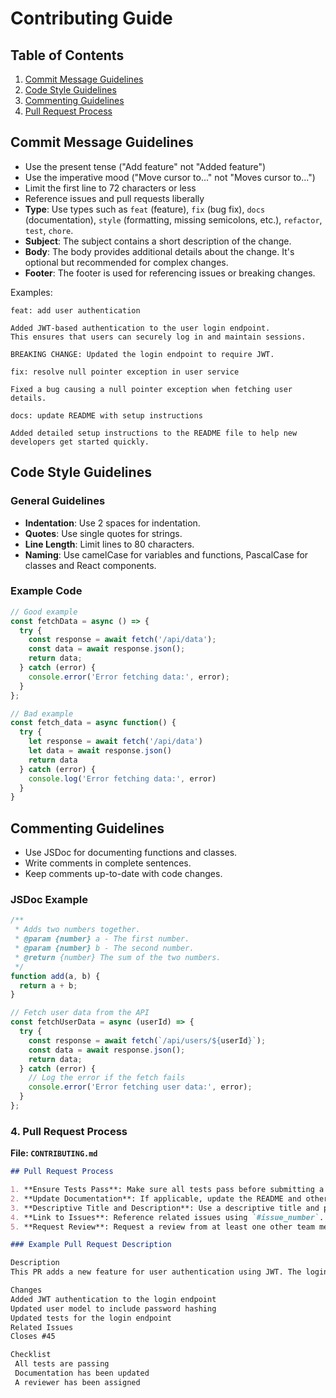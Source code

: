 # Contributing Guide

## Table of Contents
1. [Commit Message Guidelines](#commit-message-guidelines)
2. [Code Style Guidelines](#code-style-guidelines)
3. [Commenting Guidelines](#commenting-guidelines)
4. [Pull Request Process](#pull-request-process)

## Commit Message Guidelines
- Use the present tense ("Add feature" not "Added feature")
- Use the imperative mood ("Move cursor to..." not "Moves cursor to...")
- Limit the first line to 72 characters or less
- Reference issues and pull requests liberally
- **Type**: Use types such as `feat` (feature), `fix` (bug fix), `docs` (documentation), `style` (formatting, missing semicolons, etc.), `refactor`, `test`, `chore`.
- **Subject**: The subject contains a short description of the change.
- **Body**: The body provides additional details about the change. It's optional but recommended for complex changes.
- **Footer**: The footer is used for referencing issues or breaking changes.

Examples:
```
feat: add user authentication

Added JWT-based authentication to the user login endpoint.
This ensures that users can securely log in and maintain sessions.

BREAKING CHANGE: Updated the login endpoint to require JWT.
```

```
fix: resolve null pointer exception in user service

Fixed a bug causing a null pointer exception when fetching user details.
```

```
docs: update README with setup instructions

Added detailed setup instructions to the README file to help new developers get started quickly.
```


## Code Style Guidelines

### General Guidelines
- **Indentation**: Use 2 spaces for indentation.
- **Quotes**: Use single quotes for strings.
- **Line Length**: Limit lines to 80 characters.
- **Naming**: Use camelCase for variables and functions, PascalCase for classes and React components.

### Example Code

```javascript
// Good example
const fetchData = async () => {
  try {
    const response = await fetch('/api/data');
    const data = await response.json();
    return data;
  } catch (error) {
    console.error('Error fetching data:', error);
  }
};

// Bad example
const fetch_data = async function() {
  try {
    let response = await fetch('/api/data')
    let data = await response.json()
    return data
  } catch (error) {
    console.log('Error fetching data:', error)
  }
}
```


## Commenting Guidelines

- Use JSDoc for documenting functions and classes.
- Write comments in complete sentences.
- Keep comments up-to-date with code changes.

### JSDoc Example

```javascript
/**
 * Adds two numbers together.
 * @param {number} a - The first number.
 * @param {number} b - The second number.
 * @return {number} The sum of the two numbers.
 */
function add(a, b) {
  return a + b;
}

// Fetch user data from the API
const fetchUserData = async (userId) => {
  try {
    const response = await fetch(`/api/users/${userId}`);
    const data = await response.json();
    return data;
  } catch (error) {
    // Log the error if the fetch fails
    console.error('Error fetching user data:', error);
  }
};
```



### 4. Pull Request Process

**File: `CONTRIBUTING.md`**

```markdown
## Pull Request Process

1. **Ensure Tests Pass**: Make sure all tests pass before submitting a pull request.
2. **Update Documentation**: If applicable, update the README and other documentation files with details of the changes.
3. **Descriptive Title and Description**: Use a descriptive title and provide a detailed description of the changes.
4. **Link to Issues**: Reference related issues using `#issue_number`.
5. **Request Review**: Request a review from at least one other team member.

### Example Pull Request Description

Description
This PR adds a new feature for user authentication using JWT. The login endpoint now accepts email and password, and returns a JWT token upon successful authentication.

Changes
Added JWT authentication to the login endpoint
Updated user model to include password hashing
Updated tests for the login endpoint
Related Issues
Closes #45

Checklist
 All tests are passing
 Documentation has been updated
 A reviewer has been assigned
```
